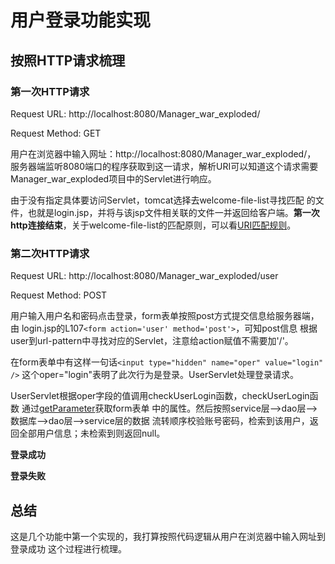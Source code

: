 # 用户登录功能实现

## 按照HTTP请求梳理

### 第一次HTTP请求

Request URL: http://localhost:8080/Manager_war_exploded/

Request Method: GET

用户在浏览器中输入网址：http://localhost:8080/Manager_war_exploded/，
服务器端监听8080端口的程序获取到这一请求，解析URI可以知道这个请求需要
Manager_war_exploded项目中的Servlet进行响应。

由于没有指定具体要访问Servlet，tomcat选择去welcome-file-list寻找匹配
的文件，也就是login.jsp，并将与该jsp文件相关联的文件一并返回给客户端。**第一次
http连接结束**，关于welcome-file-list的匹配原则，可以看[URI匹配规则](
/doc/URI匹配规则.md)。

### 第二次HTTP请求

Request URL: http://localhost:8080/Manager_war_exploded/user

Request Method: POST

用户输入用户名和密码点击登录，form表单按照post方式提交信息给服务器端，由
login.jsp的L107`<form action='user' method='post'>`，可知post信息
根据user到url-pattern中寻找对应的Servlet，注意给action赋值不需要加'/'。

在form表单中有这样一句话`<input type="hidden" name="oper" value="login" />`
这个oper="login"表明了此次行为是登录。UserServlet处理登录请求。

UserServlet根据oper字段的值调用checkUserLogin函数，checkUserLogin函数
通过[getParameter](/doc/getParameter和getAttribute.md)获取form表单
中的属性。然后按照service层-->dao层-->数据库-->dao层-->service层的数据
流转顺序校验账号密码，检索到该用户，返回全部用户信息；未检索到则返回null。

**登录成功**



**登录失败**

## 总结

这是几个功能中第一个实现的，我打算按照代码逻辑从用户在浏览器中输入网址到登录成功
这个过程进行梳理。